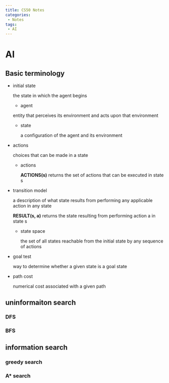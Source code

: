 ```yaml
---
title: CS50 Notes
categories:
 - Notes
tags:
 - AI
---
```


# AI

## Basic terminology



- initial state

  the state in which the agent begins
  
    - agent 

    entity that perceives its environment and acts upon that environment

  - state

    a configuration of the agent and its environment

- actions

  choices that can be made in a state

  - actions

    __ACTIONS(s)__ returns the set of actions that can be executed in state s

- transition model

  a description of what state results from performing any applicable action in any state

  __RESULT(s, a)__ returns the state resulting from performing action a in state s

  - state space

    the set of all states reachable from the initial state by any sequence of actions

- goal test

  way to determine whether a given state is a goal state

- path cost
  
  numerical cost associated with a given path

## uninformaiton search

### DFS

### BFS

## information search

### greedy search
### A* search



